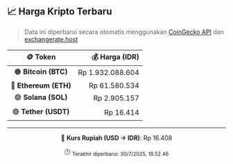

<!-- HARGA_KRIPTO -->
## 📈 Harga Kripto Terbaru

> Data ini diperbarui secara otomatis menggunakan [CoinGecko API](https://www.coingecko.com/) dan [exchangerate.host](https://exchangerate.host/)

<div align="center">

| 🪙 Token | 💰 Harga (IDR) |
|:------:|---------------:|
| 🟠 **Bitcoin (BTC)**   | Rp 1.932.088.604 |
| 🔵 **Ethereum (ETH)**  | Rp 61.580.534 |
| 🟣 **Solana (SOL)**    | Rp 2.905.157 |
| 🟢 **Tether (USDT)**   | Rp 16.414 |

---

💱 **Kurs Rupiah (USD → IDR)**: Rp 16.408

🕒 <sub>Terakhir diperbarui: 30/7/2025, 18.52.46</sub>

</div>
<!-- /HARGA_KRIPTO -->